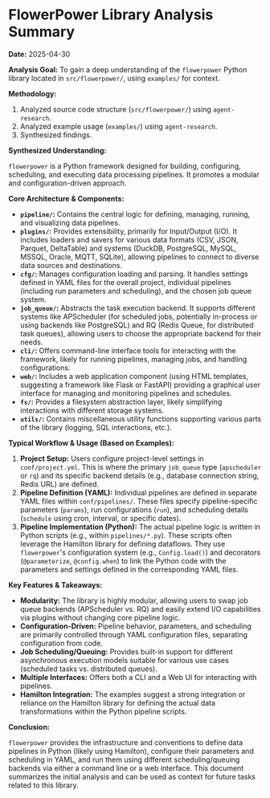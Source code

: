 # FlowerPower Library Analysis Summary

**Date:** 2025-04-30

**Analysis Goal:** To gain a deep understanding of the `flowerpower` Python library located in `src/flowerpower/`, using `examples/` for context.

**Methodology:**
1.  Analyzed source code structure (`src/flowerpower/`) using `agent-research`.
2.  Analyzed example usage (`examples/`) using `agent-research`.
3.  Synthesized findings.

**Synthesized Understanding:**

`flowerpower` is a Python framework designed for building, configuring, scheduling, and executing data processing pipelines. It promotes a modular and configuration-driven approach.

**Core Architecture & Components:**

*   **`pipeline/`:** Contains the central logic for defining, managing, running, and visualizing data pipelines.
*   **`plugins/`:** Provides extensibility, primarily for Input/Output (I/O). It includes loaders and savers for various data formats (CSV, JSON, Parquet, DeltaTable) and systems (DuckDB, PostgreSQL, MySQL, MSSQL, Oracle, MQTT, SQLite), allowing pipelines to connect to diverse data sources and destinations.
*   **`cfg/`:** Manages configuration loading and parsing. It handles settings defined in YAML files for the overall project, individual pipelines (including run parameters and scheduling), and the chosen job queue system.
*   **`job_queue/`:** Abstracts the task execution backend. It supports different systems like APScheduler (for scheduled jobs, potentially in-process or using backends like PostgreSQL) and RQ (Redis Queue, for distributed task queues), allowing users to choose the appropriate backend for their needs.
*   **`cli/`:** Offers command-line interface tools for interacting with the framework, likely for running pipelines, managing jobs, and handling configurations.
*   **`web/`:** Includes a web application component (using HTML templates, suggesting a framework like Flask or FastAPI) providing a graphical user interface for managing and monitoring pipelines and schedules.
*   **`fs/`:** Provides a filesystem abstraction layer, likely simplifying interactions with different storage systems.
*   **`utils/`:** Contains miscellaneous utility functions supporting various parts of the library (logging, SQL interactions, etc.).

**Typical Workflow & Usage (Based on Examples):**

1.  **Project Setup:** Users configure project-level settings in `conf/project.yml`. This is where the primary `job_queue` type (`apscheduler` or `rq`) and its specific backend details (e.g., database connection string, Redis URL) are defined.
2.  **Pipeline Definition (YAML):** Individual pipelines are defined in separate YAML files within `conf/pipelines/`. These files specify pipeline-specific parameters (`params`), run configurations (`run`), and scheduling details (`schedule` using cron, interval, or specific dates).
3.  **Pipeline Implementation (Python):** The actual pipeline logic is written in Python scripts (e.g., within `pipelines/*.py`). These scripts often leverage the Hamilton library for defining dataflows. They use `flowerpower`'s configuration system (e.g., `Config.load()`) and decorators (`@parameterize`, `@config.when`) to link the Python code with the parameters and settings defined in the corresponding YAML files.

**Key Features & Takeaways:**

*   **Modularity:** The library is highly modular, allowing users to swap job queue backends (APScheduler vs. RQ) and easily extend I/O capabilities via plugins without changing core pipeline logic.
*   **Configuration-Driven:** Pipeline behavior, parameters, and scheduling are primarily controlled through YAML configuration files, separating configuration from code.
*   **Job Scheduling/Queuing:** Provides built-in support for different asynchronous execution models suitable for various use cases (scheduled tasks vs. distributed queues).
*   **Multiple Interfaces:** Offers both a CLI and a Web UI for interacting with pipelines.
*   **Hamilton Integration:** The examples suggest a strong integration or reliance on the Hamilton library for defining the actual data transformations within the Python pipeline scripts.

**Conclusion:**

`flowerpower` provides the infrastructure and conventions to define data pipelines in Python (likely using Hamilton), configure their parameters and scheduling in YAML, and run them using different scheduling/queuing backends via either a command line or a web interface. This document summarizes the initial analysis and can be used as context for future tasks related to this library.